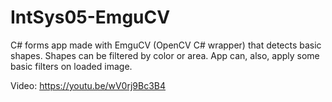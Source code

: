 # IntSys05-EmguCV

C# forms app made with EmguCV (OpenCV C# wrapper) that detects basic shapes. Shapes can be filtered by color or area. App can, also, apply some basic filters on loaded image.

Video: https://youtu.be/wV0rj9Bc3B4
